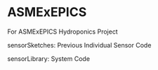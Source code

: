 # ASMExEPICS
For ASMExEPICS Hydroponics Project

sensorSketches: Previous Individual Sensor Code

sensorLibrary: System Code




